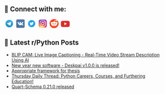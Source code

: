 ## 🔎 Connect with me:
[<img src="https://github.com/bullbesh/bullbesh/blob/main/images/Telegram.png" width="32" height="32" />](https://t.me/bullbesh)
[<img src="https://github.com/bullbesh/bullbesh/blob/main/images/VK.png" width="32" height="32" />](https://vk.com/bullbesh)
[<img src="https://github.com/bullbesh/bullbesh/blob/main/images/Twitter.png" width="32" height="32" />](https://twitter.com/bullbesh1)
[<img src="https://github.com/bullbesh/bullbesh/blob/main/images/Instagram.png" width="32" height="32" />](https://www.instagram.com/bullbesh)
[<img src="https://github.com/bullbesh/bullbesh/blob/main/images/Reddit.png" width="32" height="32" />](https://www.reddit.com/user/bullbesh)
[<img src="https://github.com/bullbesh/bullbesh/blob/main/images/YouTube.png" width="32" height="32" />](https://www.youtube.com/channel/UCtfjRs6uzgq5mfm8S06WTcg)

## 📕 Latest r/Python Posts
<!-- BLOG-POST-LIST:START -->
- [BLIP CAM: Live Image Captioning - Real-Time Video Stream Description Using AI](https://www.reddit.com/r/Python/comments/1hrnv69/blip_cam_live_image_captioning_realtime_video/)
- [New year new software - Deskpai v1.0.0 is released!](https://www.reddit.com/r/Python/comments/1hrnp1s/new_year_new_software_deskpai_v100_is_released/)
- [Appropriate framework for thesis](https://www.reddit.com/r/Python/comments/1hrko7z/appropriate_framework_for_thesis/)
- [Thursday Daily Thread: Python Careers, Courses, and Furthering Education!](https://www.reddit.com/r/Python/comments/1hrgc7f/thursday_daily_thread_python_careers_courses_and/)
- [Quart-Schema 0.21.0 released](https://www.reddit.com/r/Python/comments/1hrd8w0/quartschema_0210_released/)
<!-- BLOG-POST-LIST:END -->
